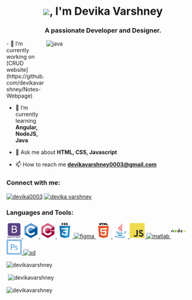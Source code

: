 <h1 align="center"><img src="https://github.com/TheDudeThatCode/TheDudeThatCode/blob/master/Assets/Hi.gif" width="29px">, I'm Devika Varshney</h1>
<h3 align="center">A passionate Developer and Designer.</h3>
<img src="https://cdn.dribbble.com/users/1924006/screenshots/3967086/media/a10dea1eaaa1dbd6e64d4b145d9ccb37.gif" alt="java" width="400" height="280" align="right"/>
- 🔭 I’m currently working on [CRUD website](https://github.com/devikavarshney/Notes-Webpage)

- 🌱 I’m currently learning **Angular, NodeJS, Java**

- 💬 Ask me about **HTML, CSS, Javascript**

- 📫 How to reach me **devikavarshney0003@gmail.com**

<h3 align="left">Connect with me:</h3>
<p align="left">
<a href="https://dev.to/devika0003" target="blank"><img align="center" src="https://cdn.jsdelivr.net/npm/simple-icons@3.0.1/icons/dev-dot-to.svg" alt="devika0003" height="30" width="40" /></a>
<a href="https://dribbble.com/devika varshney" target="blank"><img align="center" src="https://raw.githubusercontent.com/rahuldkjain/github-profile-readme-generator/master/src/images/icons/Social/dribbble.svg" alt="devika varshney" height="30" width="40" /></a>
</p>

<h3 align="left">Languages and Tools:</h3>

<p align="left"> <a href="https://getbootstrap.com" target="_blank"> <img src="https://raw.githubusercontent.com/devicons/devicon/master/icons/bootstrap/bootstrap-plain-wordmark.svg" alt="bootstrap" width="40" height="40"/> </a> <a href="https://www.cprogramming.com/" target="_blank"> <img src="https://raw.githubusercontent.com/devicons/devicon/master/icons/c/c-original.svg" alt="c" width="40" height="40"/> </a> <a href="https://www.w3schools.com/cpp/" target="_blank"> <img src="https://raw.githubusercontent.com/devicons/devicon/master/icons/cplusplus/cplusplus-original.svg" alt="cplusplus" width="40" height="40"/> </a> <a href="https://www.w3schools.com/css/" target="_blank"> <img src="https://raw.githubusercontent.com/devicons/devicon/master/icons/css3/css3-original-wordmark.svg" alt="css3" width="40" height="40"/> </a> <a href="https://www.figma.com/" target="_blank"> <img src="https://www.vectorlogo.zone/logos/figma/figma-icon.svg" alt="figma" width="40" height="40"/> </a> <a href="https://www.w3.org/html/" target="_blank"> <img src="https://raw.githubusercontent.com/devicons/devicon/master/icons/html5/html5-original-wordmark.svg" alt="html5" width="40" height="40"/> </a> <a href="https://www.java.com" target="_blank"> <img src="https://raw.githubusercontent.com/devicons/devicon/master/icons/java/java-original.svg" alt="java" width="40" height="40"/> </a> <a href="https://developer.mozilla.org/en-US/docs/Web/JavaScript" target="_blank"> <img src="https://raw.githubusercontent.com/devicons/devicon/master/icons/javascript/javascript-original.svg" alt="javascript" width="40" height="40"/> </a> <a href="https://www.mathworks.com/" target="_blank"> <img src="https://upload.wikimedia.org/wikipedia/commons/2/21/Matlab_Logo.png" alt="matlab" width="40" height="40"/> </a> <a href="https://nodejs.org" target="_blank"> <img src="https://raw.githubusercontent.com/devicons/devicon/master/icons/nodejs/nodejs-original-wordmark.svg" alt="nodejs" width="40" height="40"/> </a> <a href="https://www.photoshop.com/en" target="_blank"> <img src="https://raw.githubusercontent.com/devicons/devicon/master/icons/photoshop/photoshop-line.svg" alt="photoshop" width="40" height="40"/> </a> <a href="https://www.adobe.com/products/xd.html" target="_blank"> <img src="https://cdn.worldvectorlogo.com/logos/adobe-xd.svg" alt="xd" width="40" height="40"/> </a> </p>

 

<p><img align="center" src="https://github-readme-stats.vercel.app/api/top-langs?username=devikavarshney&show_icons=true&locale=en&layout=compact" alt="devikavarshney" /></p>

<p>&nbsp;<img align="center" src="https://github-readme-stats.vercel.app/api?username=devikavarshney&show_icons=true&locale=en" alt="devikavarshney" width="330px" /></p>

<p><img align="center" src="https://github-readme-streak-stats.herokuapp.com/?user=devikavarshney&" alt="devikavarshney" /></p>

